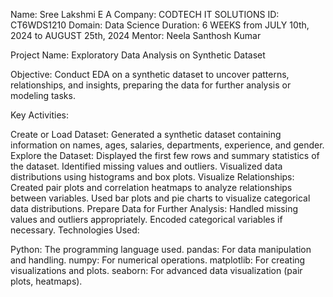 Name: Sree Lakshmi E A
Company: CODTECH IT SOLUTIONS
ID: CT6WDS1210
Domain: Data Science
Duration: 6 WEEKS from JULY 10th, 2024 to AUGUST 25th, 2024
Mentor: Neela Santhosh Kumar

Project Name: Exploratory Data Analysis on Synthetic Dataset

Objective: Conduct EDA on a synthetic dataset to uncover patterns, relationships, and insights, preparing the data for further analysis or modeling tasks.

Key Activities:

Create or Load Dataset:
Generated a synthetic dataset containing information on names, ages, salaries, departments, experience, and gender.
Explore the Dataset:
Displayed the first few rows and summary statistics of the dataset.
Identified missing values and outliers.
Visualized data distributions using histograms and box plots.
Visualize Relationships:
Created pair plots and correlation heatmaps to analyze relationships between variables.
Used bar plots and pie charts to visualize categorical data distributions.
Prepare Data for Further Analysis:
Handled missing values and outliers appropriately.
Encoded categorical variables if necessary.
Technologies Used:

Python: The programming language used.
pandas: For data manipulation and handling.
numpy: For numerical operations.
matplotlib: For creating visualizations and plots.
seaborn: For advanced data visualization (pair plots, heatmaps).
